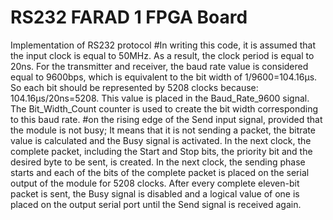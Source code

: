 # RS232 FARAD 1 FPGA Board
Implementation of RS232 protocol
#In writing this code, it is assumed that the input clock is equal to 50MHz. As a result, the clock period is equal to 20ns. For the transmitter and receiver, the baud rate value is considered equal to 9600bps, which is equivalent to the bit width of 1/9600=104.16μs. So each bit should be represented by 5208 clocks because: 104.16μs/20ns=5208. This value is placed in the Baud_Rate_9600 signal. The Bit_Width_Count counter is used to create the bit width corresponding to this baud rate.
#on the rising edge of the Send input signal, provided that the module is not busy; It means that it is not sending a packet, the bitrate value is calculated and the Busy signal is activated. In the next clock, the complete packet, including the Start and Stop bits, the priority bit and the desired byte to be sent, is created. In the next clock, the sending phase starts and each of the bits of the complete packet is placed on the serial output of the module for 5208 clocks. After every complete eleven-bit packet is sent, the Busy signal is disabled and a logical value of one is placed on the output serial port until the Send signal is received again.
#
